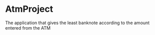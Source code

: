 # AtmProject
The application that gives the least banknote according to the amount entered from the ATM
